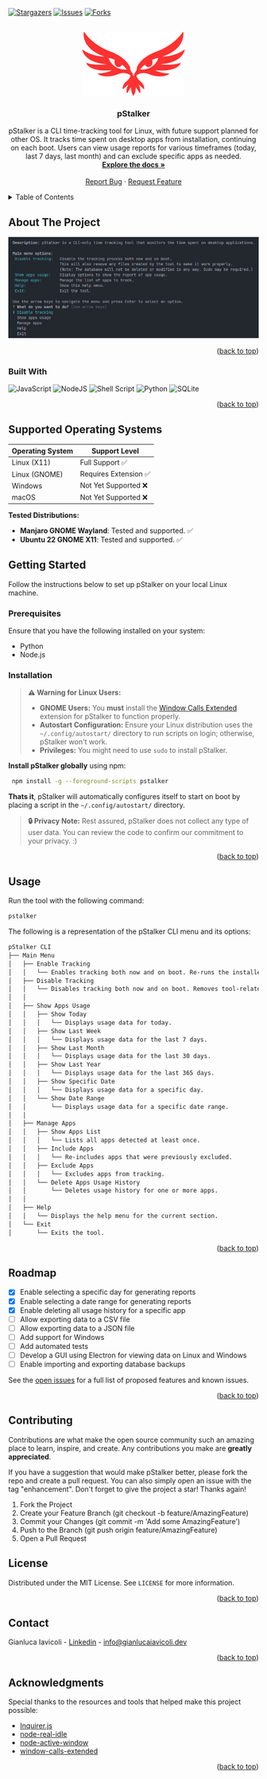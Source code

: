<a id="readme-top"></a>

[![Stargazers][stars-shield]][stars-url]
[![Issues][issues-shield]][issues-url]
[![Forks][forks-shield]][forks-url]


<!-- PROJECT LOGO -->
<br />
<div align="center">
  <a href="https://github.com/GianlucaIavicoli/pStalker">
    <img src="images/logo.png" alt="Logo">
  </a>

<h3 align="center">pStalker</h3>

  <p align="center">
pStalker is a CLI time-tracking tool for Linux, with future support planned for other OS. It tracks time spent on desktop apps from installation, continuing on each boot. Users can view usage reports for various timeframes (today, last 7 days, last month) and can exclude specific apps as needed.
    <br />
    <a href="https://github.com/GianlucaIavicoli/pStalker"><strong>Explore the docs »</strong></a>
    <br />
    <br />
    <a href="https://github.com/GianlucaIavicoli/pStalker/issues/new?labels=bug&template=bug-report---.md">Report Bug</a>
    ·
    <a href="https://github.com/GianlucaIavicoli/pStalker/issues/new?labels=enhancement&template=feature-request---.md">Request Feature</a>
  </p>
</div>


<!-- TABLE OF CONTENTS -->
<details>
  <summary>Table of Contents</summary>
  <ol>
    <li>
      <a href="#about-the-project">About The Project</a>
      <ul>
        <li><a href="#built-with">Built With</a></li>
      </ul>
    </li>
    <li>
      <a href="#getting-started">Getting Started</a>
      <ul>
        <li><a href="#prerequisites">Prerequisites</a></li>
        <li><a href="#installation">Installation</a></li>
      </ul>
    </li>
    <li><a href="#usage">Usage</a></li>
    <li><a href="#roadmap">Roadmap</a></li>
    <li><a href="#contributing">Contributing</a></li>
    <li><a href="#license">License</a></li>
    <li><a href="#contact">Contact</a></li>
    <li><a href="#acknowledgments">Acknowledgments</a></li>
  </ol>
</details>


<!-- ABOUT THE PROJECT -->
## About The Project
[![Product Name Screen Shot][product-screenshot]](https://github.com/GianlucaIavicoli/pStalker)

<p align="right">(<a href="#readme-top">back to top</a>)</p>

### Built With
![JavaScript](https://img.shields.io/badge/javascript-%23323330.svg?style=for-the-badge&logo=javascript&logoColor=F7DF1E) ![NodeJS](https://img.shields.io/badge/node.js-6DA55F?style=for-the-badge&logo=node.js&logoColor=white) ![Shell Script](https://img.shields.io/badge/shell_script-%23121011.svg?style=for-the-badge&logo=gnu-bash&logoColor=white) ![Python](https://img.shields.io/badge/python-%2314354C.svg?style=for-the-badge&logo=python&logoColor=white) ![SQLite](https://img.shields.io/badge/sqlite-%2307405e.svg?style=for-the-badge&logo=sqlite&logoColor=white)

<p align="right">(<a href="#readme-top">back to top</a>)</p>


## Supported Operating Systems

| Operating System       | Support Level                |
| ---------------------- | ------------------------------ |
| Linux (X11)            | Full Support ✅                |
| Linux (GNOME)  | Requires Extension ✅         |
| Windows                | Not Yet Supported ❌          |
| macOS                  | Not Yet Supported ❌          |

**Tested Distributions:**
- **Manjaro GNOME Wayland**: Tested and supported. ✅
- **Ubuntu 22 GNOME X11**: Tested and supported. ✅


<!-- GETTING STARTED -->
## Getting Started

Follow the instructions below to set up pStalker on your local Linux machine.

### Prerequisites

Ensure that you have the following installed on your system:

* Python
* Node.js

### Installation

> **⚠️ Warning for Linux Users:**
> - **GNOME Users:** You **must** install the [Window Calls Extended](https://extensions.gnome.org/extension/4974/window-calls-extended/) extension for pStalker to function properly.
> - **Autostart Configuration:** Ensure your Linux distribution uses the `~/.config/autostart/` directory to run scripts on login; otherwise, pStalker won't work.
> - **Privileges:** You might need to use `sudo` to install pStalker.

**Install pStalker globally** using npm:

```bash
 npm install -g --foreground-scripts pstalker
 ```

**Thats it**, pStalker will automatically configures itself to start on boot by placing a script in the `~/.config/autostart/` directory.

> **🔒 Privacy Note:** Rest assured, pStalker does not collect any type of user data. You can review the code to confirm our commitment to your privacy. :)

<p align="right">(<a href="#readme-top">back to top</a>)</p>


<!-- USAGE EXAMPLES -->
## Usage

Run the tool with the following command:

```bash
pstalker
```

The following is a representation of the pStalker CLI menu and its options:

```md
pStalker CLI
├── Main Menu
│   ├── Enable Tracking
│   │   └── Enables tracking both now and on boot. Re-runs the installer script; may require sudo.
│   ├── Disable Tracking
│   │   └── Disables tracking both now and on boot. Removes tool-related files; database remains unchanged; may require sudo.
│   │ 
│   ├── Show Apps Usage
│   │   ├── Show Today
│   │   │   └── Displays usage data for today.
│   │   ├── Show Last Week
│   │   │   └── Displays usage data for the last 7 days.
│   │   ├── Show Last Month
│   │   │   └── Displays usage data for the last 30 days.
│   │   ├── Show Last Year
│   │   │   └── Displays usage data for the last 365 days.
│   │   ├── Show Specific Date
│   │   │   └── Displays usage data for a specific day.
│   │   └── Show Date Range
│   │       └── Displays usage data for a specific date range.
│   │ 
│   ├── Manage Apps
│   │   ├── Show Apps List
│   │   │   └── Lists all apps detected at least once.
│   │   ├── Include Apps
│   │   │   └── Re-includes apps that were previously excluded.
│   │   ├── Exclude Apps
│   │   │   └── Excludes apps from tracking.
│   │   └── Delete Apps Usage History
│   │       └── Deletes usage history for one or more apps.
│   │ 
│   ├── Help
│   │   └── Displays the help menu for the current section.
│   └── Exit
│       └── Exits the tool.
```

<p align="right">(<a href="#readme-top">back to top</a>)</p>


<!-- ROADMAP -->
## Roadmap

- [x] Enable selecting a specific day for generating reports
- [x] Enable selecting a date range for generating reports
- [x] Enable deleting all usage history for a specific app
- [ ] Allow exporting data to a CSV file
- [ ] Allow exporting data to a JSON file
- [ ] Add support for Windows
- [ ] Add automated tests
- [ ] Develop a GUI using Electron for viewing data on Linux and Windows
- [ ] Enable importing and exporting database backups

See the [open issues](https://github.com/GianlucaIavicoli/pStalker/issues) for a full list of proposed features and known issues.

<p align="right">(<a href="#readme-top">back to top</a>)</p>


<!-- CONTRIBUTING -->
## Contributing

Contributions are what make the open source community such an amazing place to learn, inspire, and create. Any contributions you make are **greatly appreciated**.

If you have a suggestion that would make pStalker better, please fork the repo and create a pull request. You can also simply open an issue with the tag "enhancement". Don't forget to give the project a star! Thanks again!

1. Fork the Project
2. Create your Feature Branch (git checkout -b feature/AmazingFeature)
3. Commit your Changes (git commit -m 'Add some AmazingFeature')
4. Push to the Branch (git push origin feature/AmazingFeature)
5. Open a Pull Request


<!-- LICENSE -->
## License

Distributed under the MIT License. See `LICENSE` for more information.

<p align="right">(<a href="#readme-top">back to top</a>)</p>


<!-- CONTACT -->
## Contact

Gianluca Iavicoli - [Linkedin](https://www.linkedin.com/in/gianluca-iavicoli-684b32262) - info@gianlucaiavicoli.dev

<p align="right">(<a href="#readme-top">back to top</a>)</p>



<!-- ACKNOWLEDGMENTS -->
## Acknowledgments

Special thanks to the resources and tools that helped make this project possible:

* [Inquirer.js](https://github.com/SBoudrias/Inquirer.js)
* [node-real-idle](https://github.com/paymoapp/node-real-idle)
* [node-active-window](https://github.com/paymoapp/node-active-window)
* [window-calls-extended](https://extensions.gnome.org/extension/4974/window-calls-extended/)

<p align="right">(<a href="#readme-top">back to top</a>)</p>


<!-- MARKDOWN LINKS & IMAGES -->
[forks-shield]: https://img.shields.io/github/forks/GianlucaIavicoli/pStalker.svg?style=for-the-badge
[forks-url]: https://github.com/GianlucaIavicoli/pStalker/network/members
[stars-shield]: https://img.shields.io/github/stars/GianlucaIavicoli/pStalker.svg?style=for-the-badge
[stars-url]: https://github.com/GianlucaIavicoli/pStalker/stargazers
[issues-shield]: https://img.shields.io/github/issues/GianlucaIavicoli/pStalker.svg?style=for-the-badge
[issues-url]: https://github.com/GianlucaIavicoli/pStalker/issues
[product-screenshot]: images/screenshot.png
